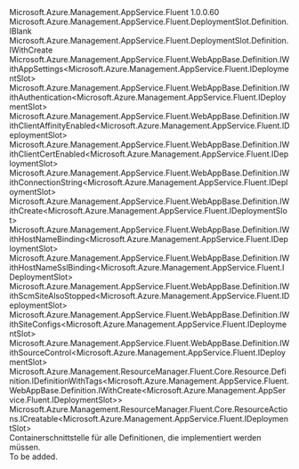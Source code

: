 <Type Name="IDefinition" FullName="Microsoft.Azure.Management.AppService.Fluent.DeploymentSlot.Definition.IDefinition">
  <TypeSignature Language="C#" Value="public interface IDefinition : Microsoft.Azure.Management.AppService.Fluent.DeploymentSlot.Definition.IBlank, Microsoft.Azure.Management.AppService.Fluent.DeploymentSlot.Definition.IWithCreate, Microsoft.Azure.Management.AppService.Fluent.WebAppBase.Definition.IWithAppSettings&lt;Microsoft.Azure.Management.AppService.Fluent.IDeploymentSlot&gt;, Microsoft.Azure.Management.AppService.Fluent.WebAppBase.Definition.IWithAuthentication&lt;Microsoft.Azure.Management.AppService.Fluent.IDeploymentSlot&gt;, Microsoft.Azure.Management.AppService.Fluent.WebAppBase.Definition.IWithClientAffinityEnabled&lt;Microsoft.Azure.Management.AppService.Fluent.IDeploymentSlot&gt;, Microsoft.Azure.Management.AppService.Fluent.WebAppBase.Definition.IWithClientCertEnabled&lt;Microsoft.Azure.Management.AppService.Fluent.IDeploymentSlot&gt;, Microsoft.Azure.Management.AppService.Fluent.WebAppBase.Definition.IWithConnectionString&lt;Microsoft.Azure.Management.AppService.Fluent.IDeploymentSlot&gt;, Microsoft.Azure.Management.AppService.Fluent.WebAppBase.Definition.IWithCreate&lt;Microsoft.Azure.Management.AppService.Fluent.IDeploymentSlot&gt;, Microsoft.Azure.Management.AppService.Fluent.WebAppBase.Definition.IWithHostNameBinding&lt;Microsoft.Azure.Management.AppService.Fluent.IDeploymentSlot&gt;, Microsoft.Azure.Management.AppService.Fluent.WebAppBase.Definition.IWithHostNameSslBinding&lt;Microsoft.Azure.Management.AppService.Fluent.IDeploymentSlot&gt;, Microsoft.Azure.Management.AppService.Fluent.WebAppBase.Definition.IWithScmSiteAlsoStopped&lt;Microsoft.Azure.Management.AppService.Fluent.IDeploymentSlot&gt;, Microsoft.Azure.Management.AppService.Fluent.WebAppBase.Definition.IWithSiteConfigs&lt;Microsoft.Azure.Management.AppService.Fluent.IDeploymentSlot&gt;, Microsoft.Azure.Management.AppService.Fluent.WebAppBase.Definition.IWithSourceControl&lt;Microsoft.Azure.Management.AppService.Fluent.IDeploymentSlot&gt;, Microsoft.Azure.Management.ResourceManager.Fluent.Core.Resource.Definition.IDefinitionWithTags&lt;Microsoft.Azure.Management.AppService.Fluent.WebAppBase.Definition.IWithCreate&lt;Microsoft.Azure.Management.AppService.Fluent.IDeploymentSlot&gt;&gt;, Microsoft.Azure.Management.ResourceManager.Fluent.Core.ResourceActions.ICreatable&lt;Microsoft.Azure.Management.AppService.Fluent.IDeploymentSlot&gt;" />
  <TypeSignature Language="ILAsm" Value=".class public interface auto ansi abstract IDefinition implements class Microsoft.Azure.Management.AppService.Fluent.DeploymentSlot.Definition.IBlank, class Microsoft.Azure.Management.AppService.Fluent.DeploymentSlot.Definition.IWithConfiguration, class Microsoft.Azure.Management.AppService.Fluent.DeploymentSlot.Definition.IWithCreate, class Microsoft.Azure.Management.AppService.Fluent.WebAppBase.Definition.IWithAppSettings`1&lt;class Microsoft.Azure.Management.AppService.Fluent.IDeploymentSlot&gt;, class Microsoft.Azure.Management.AppService.Fluent.WebAppBase.Definition.IWithAuthentication`1&lt;class Microsoft.Azure.Management.AppService.Fluent.IDeploymentSlot&gt;, class Microsoft.Azure.Management.AppService.Fluent.WebAppBase.Definition.IWithClientAffinityEnabled`1&lt;class Microsoft.Azure.Management.AppService.Fluent.IDeploymentSlot&gt;, class Microsoft.Azure.Management.AppService.Fluent.WebAppBase.Definition.IWithClientCertEnabled`1&lt;class Microsoft.Azure.Management.AppService.Fluent.IDeploymentSlot&gt;, class Microsoft.Azure.Management.AppService.Fluent.WebAppBase.Definition.IWithConnectionString`1&lt;class Microsoft.Azure.Management.AppService.Fluent.IDeploymentSlot&gt;, class Microsoft.Azure.Management.AppService.Fluent.WebAppBase.Definition.IWithCreate`1&lt;class Microsoft.Azure.Management.AppService.Fluent.IDeploymentSlot&gt;, class Microsoft.Azure.Management.AppService.Fluent.WebAppBase.Definition.IWithHostNameBinding`1&lt;class Microsoft.Azure.Management.AppService.Fluent.IDeploymentSlot&gt;, class Microsoft.Azure.Management.AppService.Fluent.WebAppBase.Definition.IWithHostNameSslBinding`1&lt;class Microsoft.Azure.Management.AppService.Fluent.IDeploymentSlot&gt;, class Microsoft.Azure.Management.AppService.Fluent.WebAppBase.Definition.IWithScmSiteAlsoStopped`1&lt;class Microsoft.Azure.Management.AppService.Fluent.IDeploymentSlot&gt;, class Microsoft.Azure.Management.AppService.Fluent.WebAppBase.Definition.IWithSiteConfigs`1&lt;class Microsoft.Azure.Management.AppService.Fluent.IDeploymentSlot&gt;, class Microsoft.Azure.Management.AppService.Fluent.WebAppBase.Definition.IWithSourceControl`1&lt;class Microsoft.Azure.Management.AppService.Fluent.IDeploymentSlot&gt;, class Microsoft.Azure.Management.ResourceManager.Fluent.Core.Resource.Definition.IDefinitionWithTags`1&lt;class Microsoft.Azure.Management.AppService.Fluent.WebAppBase.Definition.IWithCreate`1&lt;class Microsoft.Azure.Management.AppService.Fluent.IDeploymentSlot&gt;&gt;, class Microsoft.Azure.Management.ResourceManager.Fluent.Core.ResourceActions.ICreatable`1&lt;class Microsoft.Azure.Management.AppService.Fluent.IDeploymentSlot&gt;, class Microsoft.Azure.Management.ResourceManager.Fluent.Core.ResourceActions.IIndexable" />
  <TypeSignature Language="DocId" Value="T:Microsoft.Azure.Management.AppService.Fluent.DeploymentSlot.Definition.IDefinition" />
  <TypeSignature Language="VB.NET" Value="Public Interface IDefinition&#xA;Implements IBlank, ICreatable(Of IDeploymentSlot), IDefinitionWithTags(Of IWithCreate(Of IDeploymentSlot)), IWithAppSettings(Of IDeploymentSlot), IWithAuthentication(Of IDeploymentSlot), IWithClientAffinityEnabled(Of IDeploymentSlot), IWithClientCertEnabled(Of IDeploymentSlot), IWithConnectionString(Of IDeploymentSlot), IWithCreate, IWithCreate(Of IDeploymentSlot), IWithHostNameBinding(Of IDeploymentSlot), IWithHostNameSslBinding(Of IDeploymentSlot), IWithScmSiteAlsoStopped(Of IDeploymentSlot), IWithSiteConfigs(Of IDeploymentSlot), IWithSourceControl(Of IDeploymentSlot)" />
  <TypeSignature Language="F#" Value="type IDefinition = interface&#xA;    interface IBlank&#xA;    interface IWithConfiguration&#xA;    interface IWithCreate&#xA;    interface ICreatable&lt;IDeploymentSlot&gt;&#xA;    interface IIndexable&#xA;    interface IWithCreate&lt;IDeploymentSlot&gt;&#xA;    interface IDefinitionWithTags&lt;IWithCreate&lt;IDeploymentSlot&gt;&gt;&#xA;    interface IWithClientAffinityEnabled&lt;IDeploymentSlot&gt;&#xA;    interface IWithClientCertEnabled&lt;IDeploymentSlot&gt;&#xA;    interface IWithScmSiteAlsoStopped&lt;IDeploymentSlot&gt;&#xA;    interface IWithSiteConfigs&lt;IDeploymentSlot&gt;&#xA;    interface IWithAppSettings&lt;IDeploymentSlot&gt;&#xA;    interface IWithConnectionString&lt;IDeploymentSlot&gt;&#xA;    interface IWithSourceControl&lt;IDeploymentSlot&gt;&#xA;    interface IWithHostNameBinding&lt;IDeploymentSlot&gt;&#xA;    interface IWithHostNameSslBinding&lt;IDeploymentSlot&gt;&#xA;    interface IWithAuthentication&lt;IDeploymentSlot&gt;" />
  <AssemblyInfo>
    <AssemblyName>Microsoft.Azure.Management.AppService.Fluent</AssemblyName>
    <AssemblyVersion>1.0.0.60</AssemblyVersion>
  </AssemblyInfo>
  <Interfaces>
    <Interface>
      <InterfaceName>Microsoft.Azure.Management.AppService.Fluent.DeploymentSlot.Definition.IBlank</InterfaceName>
    </Interface>
    <Interface>
      <InterfaceName>Microsoft.Azure.Management.AppService.Fluent.DeploymentSlot.Definition.IWithCreate</InterfaceName>
    </Interface>
    <Interface>
      <InterfaceName>Microsoft.Azure.Management.AppService.Fluent.WebAppBase.Definition.IWithAppSettings&lt;Microsoft.Azure.Management.AppService.Fluent.IDeploymentSlot&gt;</InterfaceName>
    </Interface>
    <Interface>
      <InterfaceName>Microsoft.Azure.Management.AppService.Fluent.WebAppBase.Definition.IWithAuthentication&lt;Microsoft.Azure.Management.AppService.Fluent.IDeploymentSlot&gt;</InterfaceName>
    </Interface>
    <Interface>
      <InterfaceName>Microsoft.Azure.Management.AppService.Fluent.WebAppBase.Definition.IWithClientAffinityEnabled&lt;Microsoft.Azure.Management.AppService.Fluent.IDeploymentSlot&gt;</InterfaceName>
    </Interface>
    <Interface>
      <InterfaceName>Microsoft.Azure.Management.AppService.Fluent.WebAppBase.Definition.IWithClientCertEnabled&lt;Microsoft.Azure.Management.AppService.Fluent.IDeploymentSlot&gt;</InterfaceName>
    </Interface>
    <Interface>
      <InterfaceName>Microsoft.Azure.Management.AppService.Fluent.WebAppBase.Definition.IWithConnectionString&lt;Microsoft.Azure.Management.AppService.Fluent.IDeploymentSlot&gt;</InterfaceName>
    </Interface>
    <Interface>
      <InterfaceName>Microsoft.Azure.Management.AppService.Fluent.WebAppBase.Definition.IWithCreate&lt;Microsoft.Azure.Management.AppService.Fluent.IDeploymentSlot&gt;</InterfaceName>
    </Interface>
    <Interface>
      <InterfaceName>Microsoft.Azure.Management.AppService.Fluent.WebAppBase.Definition.IWithHostNameBinding&lt;Microsoft.Azure.Management.AppService.Fluent.IDeploymentSlot&gt;</InterfaceName>
    </Interface>
    <Interface>
      <InterfaceName>Microsoft.Azure.Management.AppService.Fluent.WebAppBase.Definition.IWithHostNameSslBinding&lt;Microsoft.Azure.Management.AppService.Fluent.IDeploymentSlot&gt;</InterfaceName>
    </Interface>
    <Interface>
      <InterfaceName>Microsoft.Azure.Management.AppService.Fluent.WebAppBase.Definition.IWithScmSiteAlsoStopped&lt;Microsoft.Azure.Management.AppService.Fluent.IDeploymentSlot&gt;</InterfaceName>
    </Interface>
    <Interface>
      <InterfaceName>Microsoft.Azure.Management.AppService.Fluent.WebAppBase.Definition.IWithSiteConfigs&lt;Microsoft.Azure.Management.AppService.Fluent.IDeploymentSlot&gt;</InterfaceName>
    </Interface>
    <Interface>
      <InterfaceName>Microsoft.Azure.Management.AppService.Fluent.WebAppBase.Definition.IWithSourceControl&lt;Microsoft.Azure.Management.AppService.Fluent.IDeploymentSlot&gt;</InterfaceName>
    </Interface>
    <Interface>
      <InterfaceName>Microsoft.Azure.Management.ResourceManager.Fluent.Core.Resource.Definition.IDefinitionWithTags&lt;Microsoft.Azure.Management.AppService.Fluent.WebAppBase.Definition.IWithCreate&lt;Microsoft.Azure.Management.AppService.Fluent.IDeploymentSlot&gt;&gt;</InterfaceName>
    </Interface>
    <Interface>
      <InterfaceName>Microsoft.Azure.Management.ResourceManager.Fluent.Core.ResourceActions.ICreatable&lt;Microsoft.Azure.Management.AppService.Fluent.IDeploymentSlot&gt;</InterfaceName>
    </Interface>
  </Interfaces>
  <Docs>
    <summary>
            Containerschnittstelle für alle Definitionen, die implementiert werden müssen.
            </summary>
    <remarks>To be added.</remarks>
  </Docs>
  <Members />
</Type>